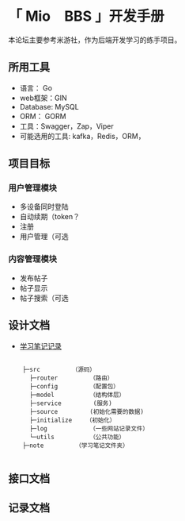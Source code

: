 # 「 Mio　BBS 」开发手册
本论坛主要参考米游社，作为后端开发学习的练手项目。
## 所用工具
- 语言： Go
- web框架：GIN
- Database: MySQL
- ORM： GORM
- 工具：Swagger，Zap，Viper
- 可能选用的工具: kafka，Redis，ORM，

## 项目目标
### 用户管理模块
- 多设备同时登陆
- 自动续期（token？
- 注册
- 用户管理（可选
### 内容管理模块
- 发布帖子
- 帖子显示
- 帖子搜索（可选

## 设计文档

- [学习笔记记录](note/note.md)

```

    ├─src         （源码）
      ├─router         （路由）
      ├─config         （配置包）
      ├─model          （结构体层）
      ├─service         (服务)
      ├─source         (初始化需要的数据)
      ├─initialize    （初始化）
      ├─log            （一些网站记录文件）
      └─utils          （公共功能）
    ├─note         （学习笔记文件夹）
    
```






## 接口文档



## 记录文档